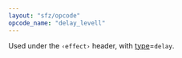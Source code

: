 ```yaml
---
layout: "sfz/opcode"
opcode_name: "delay_levell"
---
```

Used under the `‹effect›` header, with [type]=`delay`.

[type]: type#delay

